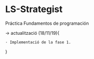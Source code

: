 # LS-Strategist
Práctica Fundamentos de programación

-> actualització (18/11/19){

	· Implementació de la fase 1.
}
